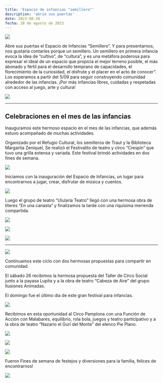 ```yaml
---
title: 'Espacio de infancias "semillero"'
description: 'abrió sus puertas'
date: 2023-08-28
fecha: 28 de agosto de 2023
---
```


![](/assets/images/2023-08-28-espacio-de-infancias/SJH8hw5p2.jpg)

 Abre sus puertas el Espacio de Infancias “Semillero”. Y para presentarnos, nos gustaría contarles porque un semillero.
 Un semillero en primera infancia evoca la idea de “cultivo”, de “cultura”, y es una metáfora poderosa para expresar el ideal de un espacio que propicia el mejor terreno posible, el más abonado y fértil para el desarrollo temprano de capacidades, el florecimiento de la curiosidad, el disfrute y el placer en el acto de conocer”. Los esperamos a partir del 5/09 para seguir construyendo comunidad alrededor de las infancias. ¡Por más infancias libres, cuidadas y respetadas con acceso al juego, arte y cultura!

![](/assets/images/2023-08-28-espacio-de-infancias/ByL1avca3.jpg)

---

## Celebraciones en el mes de las infancias

Inauguramos este hermoso espacio en el mes de las infancias, que además estuvo acompañado de muchas actividades.

Organizado por el Refugio Cultural, los semilleros de Traut y la Biblioteca Margarita Zeniquel, Se realizó el Festivalito de teatro y circo “Crespín“ que tuvo una grilla extensa y variada.
Este festival brindó actividades en dos fines de semana.

![](/assets/images/2023-08-28-espacio-de-infancias/HkEgFu9ph.jpg)

Iniciamos con la inauguración del Espacio de Infancias, un lugar para encontrarnos a jugar, crear, disfrutar de música y cuentos.

![](/assets/images/2023-08-28-espacio-de-infancias/B16-Ldc62.jpg)

Luego el grupo de teatro “Ulularía Teatro” llegó con una hermosa obra de títeres “En una canasta“ y finalizamos la tarde con una riquísima merienda compartida.

![](/assets/images/2023-08-28-espacio-de-infancias/S1slhu5a2.jpg)

![](/assets/images/2023-08-28-espacio-de-infancias/HJF1au9pn.jpg)

![](/assets/images/2023-08-28-espacio-de-infancias/SkeqxYcan.jpg)

---

![](/assets/images/2023-08-28-espacio-de-infancias/HJkukY9ah.jpg)

Continuamos este ciclo con dos hermosas propuestas para compartir en comunidad.

El sábado 26 recibimos la hermosa propuesta del Taller de Circo Social junto a la payasa Lupita y a la obra de teatro “Cabeza de Aire” del grupo Ilusiones Animadas.

El domingo fue el último día de este gran festival para infancias.

![](/assets/images/2023-08-28-espacio-de-infancias/HJSKbKcpn.jpg)

Recibimos en esta oportunidad al Circo Pamplona con una Función de Acción con Malabares, equilibrio, rola bola, juegos y teatro participativo y a la obra de teatro “Nazario el Gurí del Monte” del elenco Pie Plano.

![](/assets/images/2023-08-28-espacio-de-infancias/rJncSKqp3.jpg)

![](/assets/images/2023-08-28-espacio-de-infancias/SkJsrFcT2.jpg)

![](/assets/images/2023-08-28-espacio-de-infancias/BJGoHYqa2.jpg)

Fueron Fines de semana de festejos y diversiones para la familia, felices de encontrarnos!

![](/assets/images/2023-08-28-espacio-de-infancias/rJrgPKcT3.jpg)
